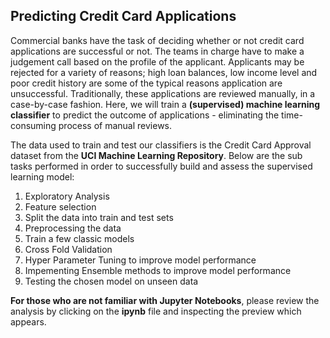 ## Predicting Credit Card Applications
Commercial banks have the task of deciding whether or not credit card applications are successful or not. The teams in charge have to make a judgement call based on the profile of the applicant. Applicants may be rejected for a variety of reasons; high loan balances, low income level and poor credit history are some of the typical reasons application are unsuccessful. Traditionally, these applications are reviewed manually, in a case-by-case fashion. Here, we will train a **(supervised) machine learning classifier** to predict the outcome of applications - eliminating the time-consuming process of manual reviews.

The data used to train and test our classifiers is the Credit Card Approval dataset from the **UCI Machine Learning Repository**. Below are the sub tasks performed in order to successfully build and assess the supervised learning model:

 1. Exploratory Analysis
 2. Feature selection
 3. Split the data into train and test sets
 4. Preprocessing the data
 5. Train a few classic models
 6. Cross Fold Validation
 7. Hyper Parameter Tuning to improve model performance
 8. Impementing Ensemble methods to improve model performance
 9. Testing the chosen model on unseen data
 
 
**For those who are not familiar with Jupyter Notebooks**, please review the analysis by clicking on the **ipynb** file and inspecting the preview which appears.
